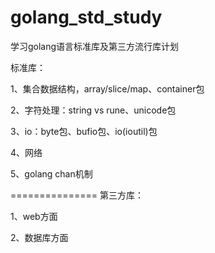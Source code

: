 golang_std_study
================

学习golang语言标准库及第三方流行库计划

标准库：

1、集合数据结构，array/slice/map、container包

2、字符处理：string vs rune、unicode包

3、io：byte包、bufio包、io(ioutil)包

4、网络

5、golang chan机制

===============
第三方库：

1、web方面

2、数据库方面
